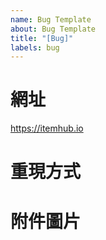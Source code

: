 ```yaml
---
name: Bug Template
about: Bug Template
title: "[Bug]"
labels: bug
---
```


# 網址

https://itemhub.io

# 重現方式

# 附件圖片
